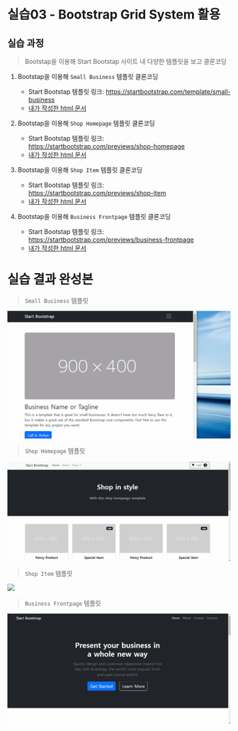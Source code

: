 # 실습03 - Bootstrap Grid System 활용

## 실습 과정
> Bootstap을 이용해 Start Bootstap 사이트 내 다양한 템플릿을 보고 클론코딩

1. Bootstap을 이용해 `Small Business` 템플릿 클론코딩
  
   - Start Bootstap 템플릿 링크: <https://startbootstrap.com/template/small-business>
   - [내가 작성한 html 문서](https://github.com/hyejinny97/TIL/blob/master/Web_Front_end/library/Bootstrap/practice/practice_03/small_business.html)

2. Bootstap을 이용해 `Shop Homepage` 템플릿 클론코딩

   - Start Bootstap 템플릿 링크: <https://startbootstrap.com/previews/shop-homepage>
   - [내가 작성한 html 문서](https://github.com/hyejinny97/TIL/blob/master/Web_Front_end/library/Bootstrap/practice/practice_03/shop_homepage.html)

3. Bootstap을 이용해 `Shop Item` 템플릿 클론코딩

   - Start Bootstap 템플릿 링크: <https://startbootstrap.com/previews/shop-item>
   - [내가 작성한 html 문서](https://github.com/hyejinny97/TIL/blob/master/Web_Front_end/library/Bootstrap/practice/practice_03/shop_item.html)

4. Bootstap을 이용해 `Business Frontpage` 템플릿 클론코딩

   - Start Bootstap 템플릿 링크: <https://startbootstrap.com/previews/business-frontpage>
   - [내가 작성한 html 문서](https://github.com/hyejinny97/TIL/blob/master/Web_Front_end/library/Bootstrap/practice/practice_03/business_frontpage.html)



# 실습 결과 완성본
> `Small Business` 템플릿

![](../../gif/small_business_animation.gif)

> `Shop Homepage` 템플릿

![](../../gif/shop_hompage_animation.gif)

> `Shop Item` 템플릿

![](../../gif/shop_item_animation.gif)

> `Business Frontpage` 템플릿

![](../../gif/business_frontpage_animation.gif)
